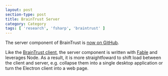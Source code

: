 ```yaml
---
layout: post
section-type: post
title: BrainTrust Server
category: Category
tags: [ 'research', 'fsharp', 'braintrust' ]
---
```

The server component of BrainTrust is [now on GitHub](https://github.com/aolney/braintrust-server).

Like the [BrainTrust client](https://github.com/aolney/braintrust-electron), the server component is written with [Fable](http://fable.io/) and leverages Node. As a result, it is more straightfoward to shift load between the client and server, e.g. collapse them into a single desktop application or turn the Electron client into a web page.

